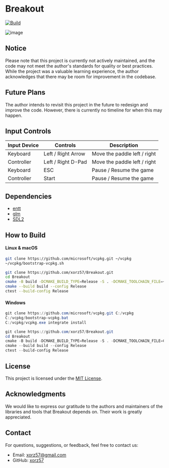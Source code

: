 # Breakout

[![Build](https://github.com/xorz57/Breakout/actions/workflows/Build.yml/badge.svg)](https://github.com/xorz57/Breakout/actions/workflows/Build.yml)

![image](https://github.com/xorz57/Breakout/assets/84932056/df1df41b-6305-4f0c-abdb-f1abe75d579f)

## Notice

Please note that this project is currently not actively maintained, and the code may not meet the author's standards for quality or best practices. While the project was a valuable learning experience, the author acknowledges that there may be room for improvement in the codebase.

## Future Plans

The author intends to revisit this project in the future to redesign and improve the code. However, there is currently no timeline for when this may happen.

## Input Controls

| Input Device | Controls           | Description                  |
| ------------ | ------------------ | ---------------------------- |
| Keyboard     | Left / Right Arrow | Move the paddle left / right |
| Controller   | Left / Right D-Pad | Move the paddle left / right |
| Keyboard     | ESC                | Pause / Resume the game      |
| Controller   | Start              | Pause / Resume the game      |

## Dependencies

- [entt](https://github.com/skypjack/entt/)
- [glm](https://github.com/g-truc/glm)
- [SDL2](https://github.com/libsdl-org/SDL)

## How to Build

#### Linux & macOS

```bash
git clone https://github.com/microsoft/vcpkg.git ~/vcpkg
~/vcpkg/bootstrap-vcpkg.sh

git clone https://github.com/xorz57/Breakout.git
cd Breakout
cmake -B build -DCMAKE_BUILD_TYPE=Release -S . -DCMAKE_TOOLCHAIN_FILE=~/vcpkg/scripts/buildsystems/vcpkg.cmake
cmake --build build --config Release
ctest --build-config Release
```

#### Windows

```powershell
git clone https://github.com/microsoft/vcpkg.git C:/vcpkg
C:/vcpkg/bootstrap-vcpkg.bat
C:/vcpkg/vcpkg.exe integrate install

git clone https://github.com/xorz57/Breakout.git
cd Breakout
cmake -B build -DCMAKE_BUILD_TYPE=Release -S . -DCMAKE_TOOLCHAIN_FILE=C:/vcpkg/scripts/buildsystems/vcpkg.cmake
cmake --build build --config Release
ctest --build-config Release
```

## License

This project is licensed under the [MIT License](LICENSE).

## Acknowledgments

We would like to express our gratitude to the authors and maintainers of the libraries and tools that Breakout depends on. Their work is greatly appreciated.

## Contact

For questions, suggestions, or feedback, feel free to contact us:

- Email: [xorz57@gmail.com](mailto:xorz57@gmail.com)
- GitHub: [xorz57](https://github.com/xorz57)
